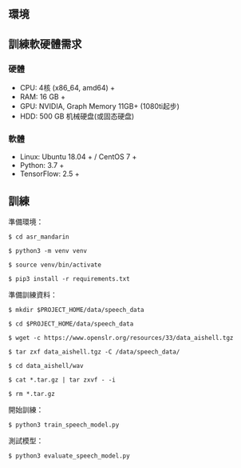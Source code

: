 
## 環境

## 訓練軟硬體需求
### 硬體
* CPU: 4核 (x86_64, amd64) +
* RAM: 16 GB +
* GPU: NVIDIA, Graph Memory 11GB+ (1080ti起步)
* HDD: 500 GB 机械硬盘(或固态硬盘)

### 軟體
* Linux: Ubuntu 18.04 + / CentOS 7 +
* Python: 3.7 +
* TensorFlow: 2.5 +

## 訓練


準備環境：
```shell
$ cd asr_mandarin

$ python3 -m venv venv

$ source venv/bin/activate

$ pip3 install -r requirements.txt
```

準備訓練資料：
```shell
$ mkdir $PROJECT_HOME/data/speech_data

$ cd $PROJECT_HOME/data/speech_data

$ wget -c https://www.openslr.org/resources/33/data_aishell.tgz

$ tar zxf data_aishell.tgz -C /data/speech_data/

$ cd data_aishell/wav

$ cat *.tar.gz | tar zxvf - -i

$ rm *.tar.gz
```

開始訓練：
```shell
$ python3 train_speech_model.py
```

測試模型：
```shell
$ python3 evaluate_speech_model.py
```
